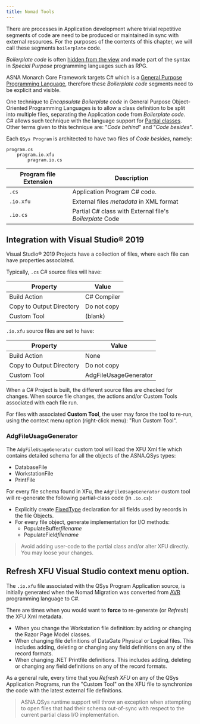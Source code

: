 ```yaml
---
title: Nomad Tools
---
```


There are processes in Application development where trivial repetitive segments of code are need to be produced or maintained in sync with external resources. For the purposes of the contents of this chapter, we will call these segments `boilerplate` code.

*Boilerplate code* is often [hidden from the view](/concepts/program-structure/rpg-language-support.html) and made part of the syntax in *Special Purpose* programming languages such as RPG.

ASNA Monarch Core Framework targets C# which is a [General Purpose Programming Language](https://en.wikipedia.org/wiki/General-purpose_programming_language), therefore these *Boilerplate code* segments need to be explicit and visible.

One technique to *Encapsulate Boilerplate code* in General Purpose Object-Oriented Programming Languages is to allow a class definition to be split into multiple files, separating the Application code from *Boilerplate code*. C# allows such technique with the language support for [Partial classes](https://docs.microsoft.com/en-us/dotnet/csharp/programming-guide/classes-and-structs/partial-classes-and-methods). Other terms given to this technique are: "*Code behind*" and "*Code besides*".

Each `QSys Program` is architected to have two files of *Code besides*, namely:

```
program.cs
    pragram.io.xfu
        pragram.io.cs
```

| Program file Extension | Description 
| --------------- | --- 
| `.cs`           | Application Program C# code.
| `.io.xfu`       | External files *metadata* in XML format
| `.io.cs`        | Partial C# class with External file's *Boilerplate* Code


## Integration with Visual Studio&reg; 2019

Visual Studio&reg; 2019 Projects have a collection of files, where each file can have properties associated.

Typically, `.cs` C# source files will have:

| Property                 | Value
| ------------------------ | --- 
| Build Action             | C# Compiler
| Copy to Output Directory | Do not copy
| Custom Tool              | (blank)

`.io.xfu` source files are set to have:

| Property                 | Value
| ------------------------ | --- 
| Build Action             | None
| Copy to Output Directory | Do not copy
| Custom Tool              | AdgFileUsageGenerator

When a C# Project is built, the different source files are checked for changes. When source file changes, the actions and/or Custom Tools associated with each file run.

For files with associated **Custom Tool**, the user may force the tool to re-run, using the context menu option (right-click menu): "Run Custom Tool".

### AdgFileUsageGenerator

The `AdgFileUsageGenerator` custom tool will load the XFU Xml file which contains detailed schema for all  the objects of the ASNA.QSys types:

- DatabaseFile
- WorkstationFile
- PrintFile

For every file schema found in XFu, the `AdgFileUsageGenerator` custom tool will re-generate the following partial-class code (in `.io.cs`):

- Explicitly create [FixedType](/concepts/program-structure/qsys-fixedtypes.html) declaration for all fields used by records in the file Objects.
- For every file object, generate implementation for I/O methods:
    - PopulateBuffer*filename*
    - PopulateField*filename*

> Avoid adding user-code to the partial class and/or alter XFU directly. You may loose your changes.

## Refresh XFU Visual Studio context menu option.

The `.io.xfu` file associated with the QSys Program Application source, is initially generated when the Nomad Migration was converted from [AVR](https://asna.com/us/products/visual-rpg) programming language to C#.

There are times when you would want to **force** to re-generate (or *Refresh*) the XFU Xml metadata.

- When you change the Workstation file definition: by adding or changing the Razor Page Model classes.
- When changing file definitions of DataGate Physical or Logical files. This includes adding, deleting or changing any field definitions on any of the record formats.
- When changing .NET Printfile definitions. This includes adding, deleting or changing any field definitions on any of the record formats.

As a general rule, every time that you *Refresh XFU* on any of the QSys Application Programs, run the "Custom Tool" on the XFU file to synchronize the code with the latest external file definitions.

> ASNA.QSys runtime support will throw an exception when attempting to open files that had their schema out-of-sync with respect to the current partial class I/O implementation.